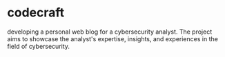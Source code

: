 # codecraft
developing a personal web blog for a cybersecurity analyst. The project aims to showcase the analyst's expertise, insights, and experiences in the field of cybersecurity.
